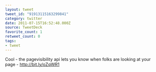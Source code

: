 ```yaml
---
layout: tweet
tweet_id: "91913115163299841"
category: twitter
date: 2011-07-15T16:52:48.000Z
source: TweetDeck
favorite_count: 1
retweet_count: 0
tags:
- tweet
---
```


Cool - the pagevisibility api lets you know when folks are looking at your page - http://bit.ly/oZqWR1
